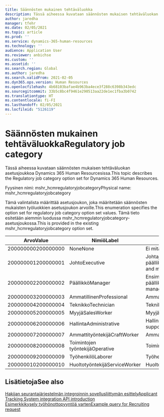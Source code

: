 ```yaml
---
title: Säännösten mukainen tehtäväluokka
description: Tässä aiheessa kuvataan säännösten mukaisen tehtäväluokan asetusjoukkoa Dynamics 365 Human Resourcesissa.
author: jaredha
manager: tfehr
ms.date: 02/05/2021
ms.topic: article
ms.prod: ''
ms.service: dynamics-365-human-resources
ms.technology: ''
audience: Application User
ms.reviewer: anbichse
ms.custom: ''
ms.assetid: ''
ms.search.region: Global
ms.author: jaredha
ms.search.validFrom: 2021-02-05
ms.dyn365.ops.version: Human Resources
ms.openlocfilehash: 4b68103bafae4b963ba4ece3f288c6398b343edc
ms.sourcegitcommit: 33b5c8bc4f9461e290513aa22de1ec1fba3b0742
ms.translationtype: HT
ms.contentlocale: fi-FI
ms.lasthandoff: 02/05/2021
ms.locfileid: "5126119"
---
```

# <a name="regulatory-job-category"></a><span data-ttu-id="42912-103">Säännösten mukainen tehtäväluokka</span><span class="sxs-lookup"><span data-stu-id="42912-103">Regulatory job category</span></span>

<span data-ttu-id="42912-104">Tässä aiheessa kuvataan säännösten mukaisen tehtäväluokan asetusjoukkoa Dynamics 365 Human Resourcesissa.</span><span class="sxs-lookup"><span data-stu-id="42912-104">This topic describes the Regulatory job category option set for Dynamics 365 Human Resources.</span></span>

<span data-ttu-id="42912-105">Fyysinen nimi: mshr_hcmregulatoryjobcategory</span><span class="sxs-lookup"><span data-stu-id="42912-105">Physical name: mshr_hcmregulatoryjobcategory</span></span>

<span data-ttu-id="42912-106">Tämä valintalista määrittää asetusjoukon, joka määritetään säännösten mukaisten työluokkien asetusjoukon arvoille.</span><span class="sxs-lookup"><span data-stu-id="42912-106">This enumeration specifies the option set for regulatory job category option set values.</span></span> <span data-ttu-id="42912-107">Tämä tieto esitetään aiemmin luodussa mshr_hcmregulatoryjobcategory-asetusjoukossa.</span><span class="sxs-lookup"><span data-stu-id="42912-107">This is provided in the existing mshr_hcmregulatoryjobcategory option set.</span></span>

| <span data-ttu-id="42912-108">Arvo</span><span class="sxs-lookup"><span data-stu-id="42912-108">Value</span></span> | <span data-ttu-id="42912-109">Nimiö</span><span class="sxs-lookup"><span data-stu-id="42912-109">Label</span></span> | <span data-ttu-id="42912-110">kuvaus</span><span class="sxs-lookup"><span data-stu-id="42912-110">Description</span></span> |
| --- | --- | --- |
| <span data-ttu-id="42912-111">200000000</span><span class="sxs-lookup"><span data-stu-id="42912-111">200000000</span></span> | <span data-ttu-id="42912-112">None</span><span class="sxs-lookup"><span data-stu-id="42912-112">None</span></span> | <span data-ttu-id="42912-113">Ei mitään.</span><span class="sxs-lookup"><span data-stu-id="42912-113">None.</span></span> |
| <span data-ttu-id="42912-114">200000001</span><span class="sxs-lookup"><span data-stu-id="42912-114">200000001</span></span> | <span data-ttu-id="42912-115">Johto</span><span class="sxs-lookup"><span data-stu-id="42912-115">Executive</span></span> | <span data-ttu-id="42912-116">Johtajat / ylemmän tason päälliköt.</span><span class="sxs-lookup"><span data-stu-id="42912-116">Executive/Senior level officials and managers.</span></span> |
| <span data-ttu-id="42912-117">200000002</span><span class="sxs-lookup"><span data-stu-id="42912-117">200000002</span></span> | <span data-ttu-id="42912-118">Päällikkö</span><span class="sxs-lookup"><span data-stu-id="42912-118">Manager</span></span> | <span data-ttu-id="42912-119">Ensimmäisen ja keskitason päälliköt.</span><span class="sxs-lookup"><span data-stu-id="42912-119">First/Mid level officials and managers.</span></span> |
| <span data-ttu-id="42912-120">200000003</span><span class="sxs-lookup"><span data-stu-id="42912-120">200000003</span></span> | <span data-ttu-id="42912-121">Ammatillinen</span><span class="sxs-lookup"><span data-stu-id="42912-121">Professional</span></span> | <span data-ttu-id="42912-122">Ammattilaiset.</span><span class="sxs-lookup"><span data-stu-id="42912-122">Professionals.</span></span> |
| <span data-ttu-id="42912-123">200000004</span><span class="sxs-lookup"><span data-stu-id="42912-123">200000004</span></span> | <span data-ttu-id="42912-124">Teknikko</span><span class="sxs-lookup"><span data-stu-id="42912-124">Technician</span></span> | <span data-ttu-id="42912-125">Teknikot.</span><span class="sxs-lookup"><span data-stu-id="42912-125">Technicians.</span></span> |
| <span data-ttu-id="42912-126">200000005</span><span class="sxs-lookup"><span data-stu-id="42912-126">200000005</span></span> | <span data-ttu-id="42912-127">Myyjä</span><span class="sxs-lookup"><span data-stu-id="42912-127">SalesWorker</span></span> | <span data-ttu-id="42912-128">Myyjät.</span><span class="sxs-lookup"><span data-stu-id="42912-128">Sales workers.</span></span> |
| <span data-ttu-id="42912-129">200000006</span><span class="sxs-lookup"><span data-stu-id="42912-129">200000006</span></span> | <span data-ttu-id="42912-130">Hallinta</span><span class="sxs-lookup"><span data-stu-id="42912-130">Administrative</span></span> | <span data-ttu-id="42912-131">Hallinnon tukityöntekijät.</span><span class="sxs-lookup"><span data-stu-id="42912-131">Administrative support workers.</span></span> |
| <span data-ttu-id="42912-132">200000007</span><span class="sxs-lookup"><span data-stu-id="42912-132">200000007</span></span> | <span data-ttu-id="42912-133">Ammattityöntekijä</span><span class="sxs-lookup"><span data-stu-id="42912-133">CraftWorker</span></span> | <span data-ttu-id="42912-134">Ammattityöntekijät.</span><span class="sxs-lookup"><span data-stu-id="42912-134">Craft workers.</span></span> |
| <span data-ttu-id="42912-135">200000008</span><span class="sxs-lookup"><span data-stu-id="42912-135">200000008</span></span> | <span data-ttu-id="42912-136">Toimintojen työntekijä</span><span class="sxs-lookup"><span data-stu-id="42912-136">Operative</span></span> | <span data-ttu-id="42912-137">Toimintojen työntekijät.</span><span class="sxs-lookup"><span data-stu-id="42912-137">Operatives.</span></span> |
| <span data-ttu-id="42912-138">200000009</span><span class="sxs-lookup"><span data-stu-id="42912-138">200000009</span></span> | <span data-ttu-id="42912-139">Työhenkilö</span><span class="sxs-lookup"><span data-stu-id="42912-139">Laborer</span></span> | <span data-ttu-id="42912-140">Työhenkilöt/avustajat.</span><span class="sxs-lookup"><span data-stu-id="42912-140">Laborers/Helpers.</span></span> |
| <span data-ttu-id="42912-141">200000010</span><span class="sxs-lookup"><span data-stu-id="42912-141">200000010</span></span> | <span data-ttu-id="42912-142">Huoltotyöntekijä</span><span class="sxs-lookup"><span data-stu-id="42912-142">ServiceWorker</span></span> | <span data-ttu-id="42912-143">Huoltotyöntekijät.</span><span class="sxs-lookup"><span data-stu-id="42912-143">Service workers.</span></span> |

## <a name="see-also"></a><span data-ttu-id="42912-144">Lisätietoja</span><span class="sxs-lookup"><span data-stu-id="42912-144">See also</span></span>

[<span data-ttu-id="42912-145">Hakijan seurantajärjestelmän integroinnin sovellusliittymän esittely</span><span class="sxs-lookup"><span data-stu-id="42912-145">Applicant Tracking System integration API introduction</span></span>](hr-admin-integration-ats-api-introduction.md)<br>
[<span data-ttu-id="42912-146">Esimerkkikysely työhönottopyyntöä varten</span><span class="sxs-lookup"><span data-stu-id="42912-146">Example query for Recruiting request</span></span>](hr-admin-integration-ats-api-recruiting-request-example-query.md)
